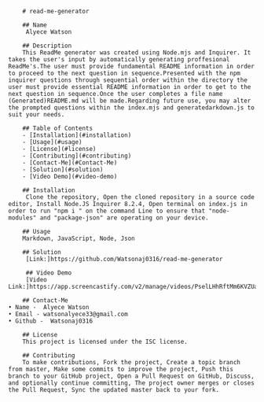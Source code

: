 
        # read-me-generator

        ## Name
         Alyece Watson
        
        ## Description
        This ReadMe generator was created using Node.mjs and Inquirer. It takes the user's input by automatically generating proffesional ReadMe's.The user must provide fundamental README information in order to proceed to the next question in sequence.Presented with the npm inquirer questions through sequential order within the directory the user must provide essential README information in order to get to the next question in sequence.Once the user completes a file name (Generated)README.md will be made.Regarding future use, you may alter the prompted questions within the index.mjs and generatedarkdown.js to suit your needs.
        
        ## Table of Contents
        - [Installation](#installation)
        - [Usage](#usage)
        - [License](#license)
        - [Contributing](#contributing)
        - [Contact-Me](#Contact-Me)
        - [Solution](#solution)
        - [Video Demo](#video-demo)
        
        ## Installation
         Clone the repository, Open the cloned repository in a source code editor, Install Node.JS Inquirer 8.2.4, Open terminal on index.js in order to run "npm i " on the command Line to ensure that "node-modules" and "package-json" are operating on your device.
        
        ## Usage
        Markdown, JavaScript, Node, Json

        ## Solution
         [Link:]https://github.com/Watsonaj0316/read-me-generator

         ## Video Demo
         [Video Link:]https://app.screencastify.com/v2/manage/videos/PselLHhRftMm6KVZUaMx

        ## Contact-Me
    • Name -  Alyece Watson
    • Email - watsonalyece33@gmail.com 
    • Github -  Watsonaj0316
        
        ## License
        This project is licensed under the ISC license.
        
        ## Contributing
        To make contributions, Fork the project, Create a topic branch from master, Make some commits to improve the project, Push this branch to your GitHub project, Open a Pull Request on GitHub, Discuss, and optionally continue committing, The project owner merges or closes the Pull Request, Sync the updated master back to your fork.
        
    